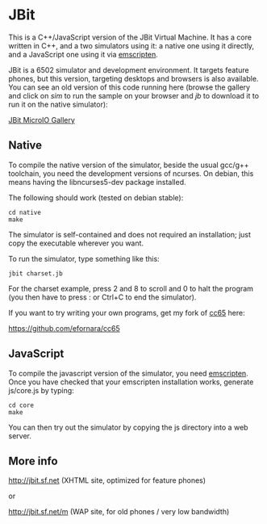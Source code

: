 JBit
====

This is a C++/JavaScript version of the JBit Virtual Machine.  It has a
core written in C++, and a two simulators using it: a native one using
it directly, and a JavaScript one using it via
[emscripten](https://github.com/kripken/emscripten).

JBit is a 6502 simulator and development environment. It targets feature
phones, but this version, targeting desktops and browsers is also
available. You can see an old version of this code running here
(browse the gallery and click on *sim* to run the sample on your browser
and *jb* to download it to run it on the native simulator):

[JBit MicroIO Gallery](http://jbit.sourceforge.net/gallery/list.php?tag=microio)

Native
------

To compile the native version of the simulator, beside the usual gcc/g++
toolchain, you need the development versions of ncurses. On debian, this
means having the libncurses5-dev package installed.

The following should work (tested on debian stable):

	cd native
	make

The simulator is self-contained and does not required an installation;
just copy the executable wherever you want.

To run the simulator, type something like this:

	jbit charset.jb

For the charset example, press 2 and 8 to scroll and 0 to halt the
program (you then have to press : or Ctrl+C to end the simulator).

If you want to try writing your own programs, get my fork of
[cc65](http://oliverschmidt.github.io/cc65/) here:

<https://github.com/efornara/cc65>

JavaScript
----------

To compile the javascript version of the simulator, you need
[emscripten](https://github.com/kripken/emscripten). Once you have
checked that your emscripten installation works, generate js/core.js by
typing:

	cd core
	make

You can then try out the simulator by copying the js directory into a
web server.

More info
---------

<http://jbit.sf.net> (XHTML site, optimized for feature phones)

or

<http://jbit.sf.net/m> (WAP site, for old phones / very low bandwidth)

